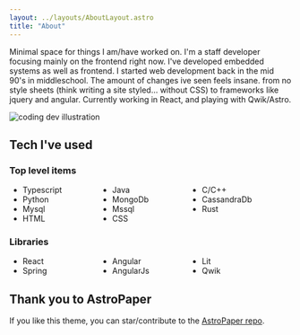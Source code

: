```yaml
---
layout: ../layouts/AboutLayout.astro
title: "About"
---
```


Minimal space for things I am/have worked on. I'm a staff developer focusing mainly on the frontend right now. I've developed embedded systems as well as frontend. I started web development back in the mid 90's in middleschool. The amount of changes ive seen feels insane. from no style sheets (think writing a site styled... without CSS) to frameworks like jquery and angular. Currently working in React, and playing with Qwik/Astro.

<div>
  <img src="/assets/dev.svg" class="sm:w-1/2 mx-auto" alt="coding dev illustration">
</div>

## Tech I've used

### Top level items

<ul class="bullet-list">
  <li>Typescript</li>
  <li>Java</li>
  <li>C/C++</li>
  <li>Python</li>
  <li>MongoDb</li>
  <li>CassandraDb</li>
  <li>Mysql</li>
  <li>Mssql</li>
  <li>Rust</li>
  <li>HTML</li>
  <li>CSS</li>
</ul>

### Libraries

<ul class="bullet-list">
  <li>React</li>
  <li>Angular</li>
  <li>Lit</li>
  <li>Spring</li>
  <li>AngularJs</li>
  <li>Qwik</li>
</ul>

## Thank you to AstroPaper

If you like this theme, you can star/contribute to the [AstroPaper repo](https://github.com/satnaing/astro-paper).

<style>
  .bullet-list {
    @apply gap-2;
    display: grid;
    grid-template-columns: repeat(auto-fit, minmax(150px, 1fr))
  }
</style>

